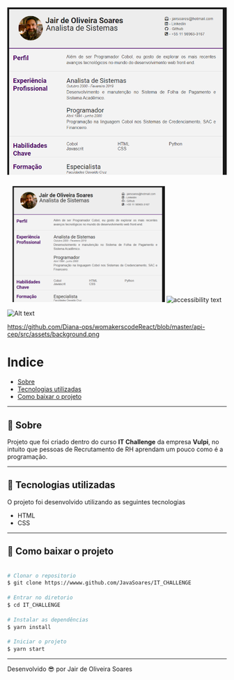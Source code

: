 <h1 align="center">
    <img src= "screenshot_1.png">
</h1>

<p align="center">
  <img src="screenshot_1.png" width="350" title="hover text">
  <img src="screenshot_1.png_number_2_large_name" width="350" alt="accessibility text">
</p>

![Alt text](https://github.com/JavaSoares/IT_Challenge/blob/master/img/screenshot_1.png|alt=screenshot_1)



https://github.com/Diana-ops/womakerscodeReact/blob/master/api-cep/src/assets/background.png

# Indice

- [Sobre](#-sobre)
- [Tecnologias utilizadas](#-tecnologias-utilizadas)
- [Como baixar o projeto](#-como-baixar-o-projeto)

---
## 📝 Sobre
Projeto que foi criado dentro do curso **IT Challenge** da empresa **Vulpi**, no intuito que pessoas de Recrutamento de RH aprendam um pouco como é a programação.

---
## 🚀 Tecnologias utilizadas

O projeto foi desenvolvido utilizando as seguintes tecnologias

- HTML
- CSS

---
## 📁 Como baixar o projeto

```bash

# Clonar o repositorio
$ git clone https://wwww.github.com/JavaSoares/IT_CHALLENGE

# Entrar no diretorio 
$ cd IT_CHALLENGE

# Instalar as dependências
$ yarn install

# Iniciar o projeto
$ yarn start
```
---
Desenvolvido 😎 por Jair de Oliveira Soares
